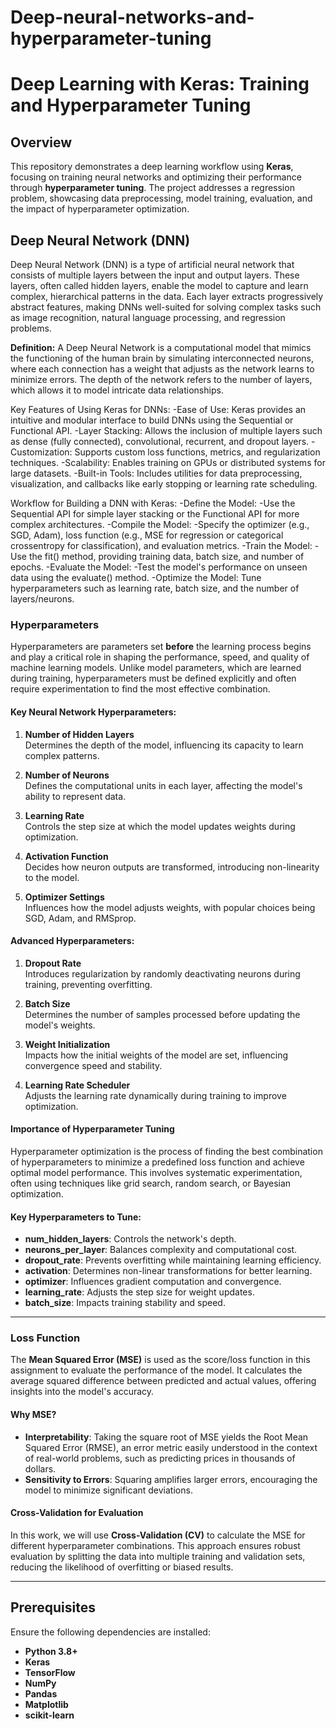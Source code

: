 # Deep-neural-networks-and-hyperparameter-tuning

# Deep Learning with Keras: Training and Hyperparameter Tuning

## Overview

This repository demonstrates a deep learning workflow using **Keras**, focusing on training neural networks and optimizing their performance through **hyperparameter tuning**. The project addresses a regression problem, showcasing data preprocessing, model training, evaluation, and the impact of hyperparameter optimization.

## Deep Neural Network (DNN)
Deep Neural Network (DNN) is a type of artificial neural network that consists of multiple layers between the input and output layers. These layers, often called hidden layers, enable the model to capture and learn complex, hierarchical patterns in the data. Each layer extracts progressively abstract features, making DNNs well-suited for solving complex tasks such as image recognition, natural language processing, and regression problems.

**Definition:** A Deep Neural Network is a computational model that mimics the functioning of the human brain by simulating interconnected neurons, where each connection has a weight that adjusts as the network learns to minimize errors. The depth of the network refers to the number of layers, which allows it to model intricate data relationships.

Key Features of Using Keras for DNNs:
-Ease of Use: Keras provides an intuitive and modular interface to build DNNs using the Sequential or Functional API.
-Layer Stacking: Allows the inclusion of multiple layers such as dense (fully connected), convolutional, recurrent, and dropout layers.
-Customization: Supports custom loss functions, metrics, and regularization techniques.
-Scalability: Enables training on GPUs or distributed systems for large datasets.
-Built-in Tools: Includes utilities for data preprocessing, visualization, and callbacks like early stopping or learning rate scheduling.

Workflow for Building a DNN with Keras:
-Define the Model:
-Use the Sequential API for simple layer stacking or the Functional API for more complex architectures.
-Compile the Model:
-Specify the optimizer (e.g., SGD, Adam), loss function (e.g., MSE for regression or categorical crossentropy for classification), and evaluation metrics.
-Train the Model:
-Use the fit() method, providing training data, batch size, and number of epochs.
-Evaluate the Model:
-Test the model's performance on unseen data using the evaluate() method.
-Optimize the Model:
Tune hyperparameters such as learning rate, batch size, and the number of layers/neurons.

### Hyperparameters  
Hyperparameters are parameters set **before** the learning process begins and play a critical role in shaping the performance, speed, and quality of machine learning models. Unlike model parameters, which are learned during training, hyperparameters must be defined explicitly and often require experimentation to find the most effective combination.  

#### Key Neural Network Hyperparameters:  

1. **Number of Hidden Layers**  
   Determines the depth of the model, influencing its capacity to learn complex patterns.  

2. **Number of Neurons**  
   Defines the computational units in each layer, affecting the model's ability to represent data.  

3. **Learning Rate**  
   Controls the step size at which the model updates weights during optimization.  

4. **Activation Function**  
   Decides how neuron outputs are transformed, introducing non-linearity to the model.  

5. **Optimizer Settings**  
   Influences how the model adjusts weights, with popular choices being SGD, Adam, and RMSprop.  

#### Advanced Hyperparameters:  

1. **Dropout Rate**  
   Introduces regularization by randomly deactivating neurons during training, preventing overfitting.  

2. **Batch Size**  
   Determines the number of samples processed before updating the model's weights.  

3. **Weight Initialization**  
   Impacts how the initial weights of the model are set, influencing convergence speed and stability.  

4. **Learning Rate Scheduler**  
   Adjusts the learning rate dynamically during training to improve optimization.  

#### Importance of Hyperparameter Tuning  

Hyperparameter optimization is the process of finding the best combination of hyperparameters to minimize a predefined loss function and achieve optimal model performance. This involves systematic experimentation, often using techniques like grid search, random search, or Bayesian optimization.  

#### Key Hyperparameters to Tune:  

- **num_hidden_layers**: Controls the network's depth.  
- **neurons_per_layer**: Balances complexity and computational cost.  
- **dropout_rate**: Prevents overfitting while maintaining learning efficiency.  
- **activation**: Determines non-linear transformations for better learning.  
- **optimizer**: Influences gradient computation and convergence.  
- **learning_rate**: Adjusts the step size for weight updates.  
- **batch_size**: Impacts training stability and speed.  

---

### Loss Function  

The **Mean Squared Error (MSE)** is used as the score/loss function in this assignment to evaluate the performance of the model. It calculates the average squared difference between predicted and actual values, offering insights into the model's accuracy.  

#### Why MSE?  

- **Interpretability**: Taking the square root of MSE yields the Root Mean Squared Error (RMSE), an error metric easily understood in the context of real-world problems, such as predicting prices in thousands of dollars.  
- **Sensitivity to Errors**: Squaring amplifies larger errors, encouraging the model to minimize significant deviations.  

#### Cross-Validation for Evaluation  

In this work, we will use **Cross-Validation (CV)** to calculate the MSE for different hyperparameter combinations. This approach ensures robust evaluation by splitting the data into multiple training and validation sets, reducing the likelihood of overfitting or biased results.  


---

## Prerequisites

Ensure the following dependencies are installed:

- **Python 3.8+**
- **Keras**
- **TensorFlow**
- **NumPy**
- **Pandas**
- **Matplotlib**
- **scikit-learn**



